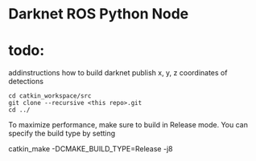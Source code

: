 # Darknet ROS Python Node


# todo: 
addinstructions how to build darknet
publish x,  y, z coordinates of detections


```
cd catkin_workspace/src
git clone --recursive <this repo>.git
cd ../
```

To maximize performance, make sure to build in Release mode. You can specify the build type by setting

catkin_make -DCMAKE_BUILD_TYPE=Release -j8